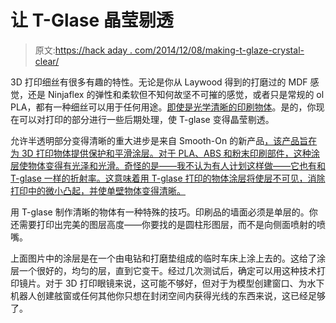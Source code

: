 # 让 T-Glase 晶莹剔透

> 原文:[https://hack aday . com/2014/12/08/making-t-glaze-crystal-clear/](https://hackaday.com/2014/12/08/making-t-glaze-crystal-clear/)

3D 打印细丝有很多有趣的特性。无论是你从 Laywood 得到的打磨过的 MDF 感觉，还是 Ninjaflex 的弹性和柔软但不知何故坚不可摧的感觉，或者只是常规的 ol PLA，都有一种细丝可以用于任何用途。[即使是光学清晰的印刷物体](http://taulman3d.com/t-glase-optics.html)。是的，你现在可以对打印的部分进行一些后期处理，使 T-glase 变得晶莹剔透。

允许半透明部分变得清晰的重大进步是来自 Smooth-On 的新产品[，该产品旨在为 3D 打印物体提供保护和平滑涂层。对于 PLA、ABS 和粉末印刷部件，这种涂层使物体变得有光泽和光滑。奇怪的是——我不认为有人计划这样做——它也有和 T-glase 一样的折射率。这意味着用 T-glase 打印的物体涂层将使层不可见，消除打印中的微小凸起，并使单壁物体变得清晰。](http://www.smooth-on.com/a149/NEW-XTC-3D-Brush-On-3D-Print-Coating/article_info.html)

用 T-glase 制作清晰的物体有一种特殊的技巧。印刷品的墙面必须是单层的。你还需要打印出完美的图层高度——你要找的是圆柱形图层，而不是向侧面喷射的喷嘴。

上面图片中的涂层是在一个由电钻和打磨垫组成的临时车床上涂上去的。这给了涂层一个很好的，均匀的层，直到它变干。经过几次测试后，确定可以用这种技术打印镜片。对于 3D 打印眼镜来说，这可能不够好，但对于为模型创建窗口、为水下机器人创建舷窗或任何其他你只想在封闭空间内获得光线的东西来说，这已经足够了。
